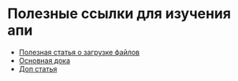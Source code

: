 # Полезные ссылки для изучения апи

- [Полезная статья о загрузке файлов](https://stacktuts.com/how-to-upload-an-in-memory-file-data-to-google-cloud-storage-using-nodejs)
- [Основная дока](https://googleapis.dev/nodejs/storage/latest/File.html#createWriteStream)
- [Доп статья](https://dev.to/kamalhossain/upload-file-to-google-cloud-storage-from-nodejs-server-5cdg)
